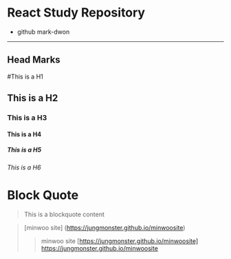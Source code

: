 React Study Repository
======================

+ github mark-dwon
------------------

Head Marks
---------
#This is a H1
## This is a H2
### This is a H3
#### This is a H4
##### This is a H5
###### This is a H6

# Block Quote
> This is a blockquote
> content 

> [minwoo site] (https://jungmonster.github.io/minwoosite)
>> minwoo site [https://jungmonster.github.io/minwoosite]
>> https://jungmonster.github.io/minwoosite